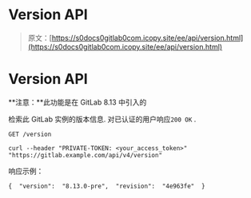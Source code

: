 # Version API

> 原文：[https://s0docs0gitlab0com.icopy.site/ee/api/version.html](https://s0docs0gitlab0com.icopy.site/ee/api/version.html)

# Version API[](#version-api "Permalink")

**注意：**此功能是在 GitLab 8.13 中引入的

检索此 GitLab 实例的版本信息. 对已认证的用户响应`200 OK` .

```
GET /version 
```

```
curl --header "PRIVATE-TOKEN: <your_access_token>" "https://gitlab.example.com/api/v4/version" 
```

响应示例：

```
{  "version":  "8.13.0-pre",  "revision":  "4e963fe"  } 
```